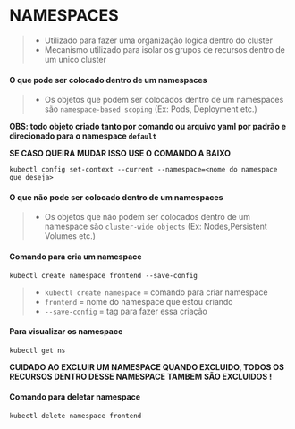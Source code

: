 # NAMESPACES

> - Utilizado para fazer uma organização logica dentro do cluster
> - Mecanismo utilizado para isolar os grupos de recursos dentro de um unico cluster

#### O que pode ser colocado dentro de um namespaces

> - Os objetos que podem ser colocados dentro de um namespaces são `namespace-based scoping` (Ex: Pods, Deployment etc.)

**OBS: todo objeto criado tanto por comando ou arquivo yaml por padrão e direcionado para o namespace `default`**

**SE CASO QUEIRA MUDAR ISSO USE O COMANDO A BAIXO**

```
kubectl config set-context --current --namespace=<nome do namespace que deseja>
```

#### O que não pode ser colocado dentro de um namespaces

> - Os objetos que não podem ser colocados dentro de um namespace são `cluster-wide objects` (Ex: Nodes,Persistent Volumes etc.)

#### Comando para cria um namespace

```
kubectl create namespace frontend --save-config
```

> - `kubectl create namespace` = comando para criar namespace
> - `frontend` = nome do namespace que estou criando
> - `--save-config` =  tag para fazer essa criação

#### Para visualizar os namespace 

```
kubectl get ns 
```

**CUIDADO AO EXCLUIR UM NAMESPACE QUANDO EXCLUIDO, TODOS OS RECURSOS DENTRO DESSE NAMESPACE TAMBEM SÃO EXCLUIDOS !**

#### Comando para deletar namespace

```
kubectl delete namespace frontend
```
